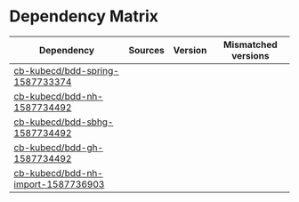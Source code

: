 # Dependency Matrix

Dependency | Sources | Version | Mismatched versions
---------- | ------- | ------- | -------------------
[cb-kubecd/bdd-spring-1587733374](https://github.com/cb-kubecd/bdd-spring-1587733374.git) |  | []() | 
[cb-kubecd/bdd-nh-1587734492](https://github.com/cb-kubecd/bdd-nh-1587734492.git) |  | []() | 
[cb-kubecd/bdd-sbhg-1587734492](https://github.com/cb-kubecd/bdd-sbhg-1587734492.git) |  | []() | 
[cb-kubecd/bdd-gh-1587734492](https://github.com/cb-kubecd/bdd-gh-1587734492.git) |  | []() | 
[cb-kubecd/bdd-nh-import-1587736903](https://github.com/cb-kubecd/bdd-nh-import-1587736903.git) |  | []() | 
